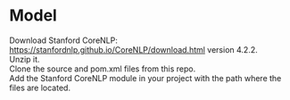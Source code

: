 # Model  
Download Stanford CoreNLP: https://stanfordnlp.github.io/CoreNLP/download.html version 4.2.2.  
Unzip it.  
Clone the source and pom.xml files from this repo.  
Add the Stanford CoreNLP module in your project with the path where the files are located.  

